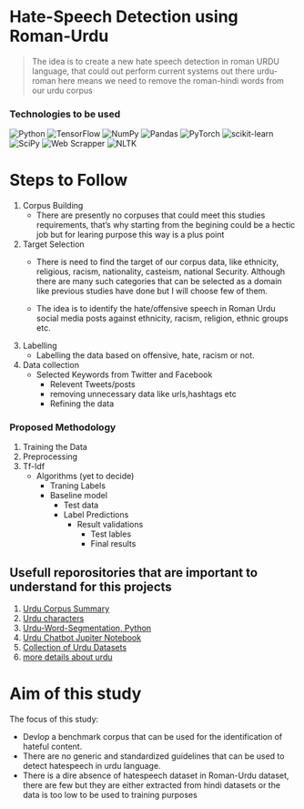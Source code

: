 # Hate-Speech Detection using Roman-Urdu 
> The idea is to create a new hate speech detection in roman URDU language, that could out perform current systems out there
> urdu-roman here means we need to remove the roman-hindi words from our urdu corpus

### Technologies to be used

![Python](https://img.shields.io/badge/python-3670A0?style=for-the-badge&logo=python&logoColor=ffdd54)
![TensorFlow](https://img.shields.io/badge/TensorFlow-%23FF6F00.svg?style=for-the-badge&logo=TensorFlow&logoColor=white)
![NumPy](https://img.shields.io/badge/numpy-%23013243.svg?style=for-the-badge&logo=numpy&logoColor=white)
![Pandas](https://img.shields.io/badge/pandas-%23150458.svg?style=for-the-badge&logo=pandas&logoColor=white)
![PyTorch](https://img.shields.io/badge/PyTorch-%23EE4C2C.svg?style=for-the-badge&logo=PyTorch&logoColor=white)
![scikit-learn](https://img.shields.io/badge/scikit--learn-%23F7931E.svg?style=for-the-badge&logo=scikit-learn&logoColor=white)
![SciPy](https://img.shields.io/badge/SciPy-%230C55A5.svg?style=for-the-badge&logo=scipy&logoColor=%white)
![Web Scrapper](https://img.shields.io/badge/web%20Scrapper-scrapping-blue)
![NLTK](https://img.shields.io/badge/NLTK-toolkit-lightgrey)


# Steps to Follow 
1. Corpus Building 
    - There are presently no corpuses that could meet this studies requirements, that’s why starting from the begining could be a hectic job but for learing purpose this way is a plus point
2. Target Selection 
    - There is need to find the target of our corpus data, like ethnicity, religious, racism, nationality, casteism,  national Security. Although there are many such categories that can be selected as a domain like previous studies have done but I will choose few of them. 

    - The idea is to identify the hate/offensive speech in Roman Urdu social media posts against ethnicity, racism, religion, ethnic groups etc.
3. Labelling
    - Labelling the data based on offensive, hate, racism or not.
4. Data collection
    - Selected Keywords from Twitter and Facebook
        - Relevent Tweets/posts 
        - removing unnecessary data like urls,hashtags etc
        - Refining the data

### Proposed Methodology 

1. Training the Data
2. Preprocessing
3. Tf-Idf
    - Algorithms (yet to decide)
        - Traning Labels 
        - Baseline model
            - Test data 
            - Label Predictions 
                - Result validations 
                    - Test lables 
                    - Final results

## Usefull reporositories that are important to understand for this projects 

1. [Urdu Corpus Summary](https://github.com/humsha/USCorpus/tree/master/UrduSummaryCorpus)
2. [Urdu characters](https://github.com/urduhack/urdu-characters)
3. [Urdu-Word-Segmentation, Python](https://github.com/harisbinzia/Urdu-Word-Segmentation)
4. [Urdu Chatbot Jupiter Notebook](https://github.com/sirmadhashmi/ChatBot-Urdu-Example/blob/master/ChatBotUrdu.ipynb)
5. [Collection of Urdu Datasets](https://github.com/mirfan899/Urdu)
6. [more details about urdu](https://r12a.github.io/scripts/arabic/urdu)


# Aim of this study


The focus of this study:
* Devlop a benchmark corpus that can be used for the identification of hateful content.
* There are no generic and standardized guidelines that can be used to detect hatespeech in urdu language.
* There is a dire absence of hatespeech dataset in Roman-Urdu dataset, there are few but they are either extracted from hindi datasets or the data is too low to be used to training purposes
